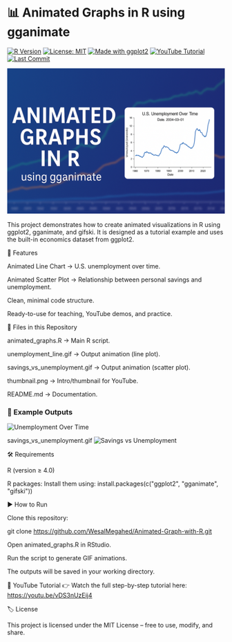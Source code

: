 # 📊 Animated Graphs in R using gganimate
[![R Version](https://img.shields.io/badge/R-%3E%3D%204.0-blue)](https://www.r-project.org/)
[![License: MIT](https://img.shields.io/badge/License-MIT-green.svg)](LICENSE)
[![Made with ggplot2](https://img.shields.io/badge/Made%20with-ggplot2-orange)](https://ggplot2.tidyverse.org/)
[![YouTube Tutorial](https://img.shields.io/badge/YouTube-Watch%20Tutorial-red?logo=youtube)](https://youtube.com/)
[![Last Commit](https://img.shields.io/github/last-commit/WesalMegahed/Animated-Graph-with-R)](https://github.com/WesalMegahed/Animated-Graph-with-R/commits/main)


![Banner](A_promotional_digital_banner_showcases_creating_an.png)

This project demonstrates how to create animated visualizations in R using ggplot2, gganimate, and gifski.
It is designed as a tutorial example and uses the built-in economics dataset from ggplot2.


🚀 Features

Animated Line Chart → U.S. unemployment over time.

Animated Scatter Plot → Relationship between personal savings and unemployment.

Clean, minimal code structure.

Ready-to-use for teaching, YouTube demos, and practice.

📂 Files in this Repository

animated_graphs.R → Main R script.

unemployment_line.gif → Output animation (line plot).

savings_vs_unemployment.gif → Output animation (scatter plot).

thumbnail.png → Intro/thumbnail for YouTube.

README.md → Documentation.

### 📖 Example Outputs

![Unemployment Over Time](images/unemployment_line.gif)

savings_vs_unemployment.gif
![Savings vs Unemployment](images/savings_vs_unemployment.gif)


🛠 Requirements

R (version ≥ 4.0)

R packages:
Install them using: install.packages(c("ggplot2", "gganimate", "gifski"))

▶️ How to Run

Clone this repository:

git clone https://github.com/WesalMegahed/Animated-Graph-with-R.git


Open animated_graphs.R in RStudio.

Run the script to generate GIF animations.

The outputs will be saved in your working directory.

🎥 YouTube Tutorial
👉 Watch the full step-by-step tutorial here: https://youtu.be/vDS3nUzEij4 

🏷 License

This project is licensed under the MIT License – free to use, modify, and share.
